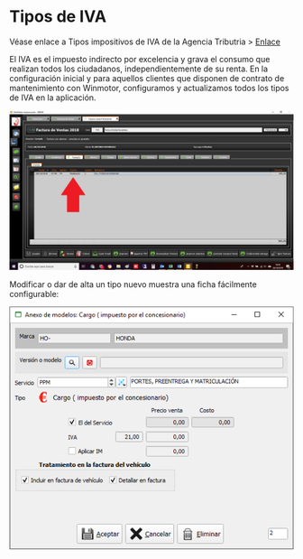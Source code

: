 # Tipos de IVA

Véase enlace a Tipos impositivos de IVA de la Agencia Tributria &gt; [Enlace](https://www.agenciatributaria.es/static_files/AEAT/Contenidos_Comunes/La_Agencia_Tributaria/Segmentos_Usuarios/Empresas_y_profesionales/Novedades_IVA_2014/Nuevos_tipos_IVA.pdf)

El IVA es el impuesto indirecto por excelencia y grava el consumo que realizan todos los ciudadanos, independientemente de su renta. En la configuración inicial y para aquellos clientes que disponen de contrato de mantenimiento con Winmotor, configuramos y actualizamos todos los tipos de IVA en la aplicación.

![](../../.gitbook/assets/image%20%28254%29.png)

Modificar o dar de alta un tipo nuevo muestra una ficha fácilmente configurable:

![](../../.gitbook/assets/image%20%2820%29.png)

